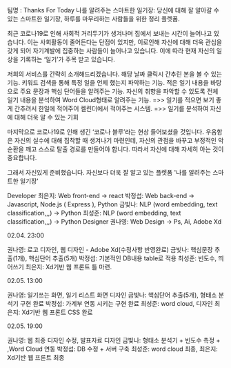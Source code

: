팀명 : Thanks For Today
나를 알려주는 스마트한 일기장: 당신에 대해 잘 알아갈 수 있는 스마트한 일기장, 하루를 마무리하는 사람들을 위한 정리 플렛폼.

최근 코로나19로 인해 사회적 거리두기가 생겨나며 집에서 보내는 시간이 늘어나고 있습니다. 
이는 사회활동이 줄어든다는 단점이 있지만, 이로인해 자신에 대해 더욱 관심을 갖게 되어 자기계발에 집중하는 사람들이 늘어나고 있습니다.
이에 따라 현재 자신의 일상을 기록하는 ‘일기’가 주목 받고 있습니다. 

저희의 서비스를 간략히 소개해드리겠습니다.
해당 날짜 클릭시 간추린 본을 볼 수 있는 기능.
키워드 검색을 통해 특정 일을 언제 했는지 파악하는 기능.
적은 일기 내용을 바탕으로 주요 문장과 핵심 단어들을 알려주는 기능.
자신의 취향을 파악할 수 있도록 전체 일기 내용을 분석하여 Word Cloud형태로 알려주는 기능.
=>> 일기를 적으면 보기 좋게 간추려서 한일에 적어주어 켈린더에서 적어주는 시스템.
=>> 일기를 분석하여 자신에 대해 더욱 알 수 있는 기회

마지막으로 코로나19로 인해 생긴 ‘코로나 블루’라는 현상 들어보셨을 것입니다. 
우움함은 자신의 실수에 대해 집착할 때 생겨나기 마련인데, 자신의 관점을 바꾸고 부정적인 악순환을 깨고 스스로 탈출 경로를 만들어야 합니다. 따라서 자신에 대해 자세히 아는 것이 중요합니다. 

그래서 자신있게 준비했습니다. 
자신보다 더욱 잘 알고 있는 플렛폼 '나를 알려주는 스마트한 일기장'

Developer
최은지: Web front-end -> react
박정섭: Web back-end -> Javascript, Node.js ( Express ), Python
금빛나: NLP (word embedding, text classification,,,) -> Python
최성준: NLP (word embedding, text classification,,,) -> Python
Designer
권나영: Web Design -> Ps, Ai, Adobe Xd

02.04. 23:00

권나영: 로고 디자인, 웹 디자인 - Adobe Xd(수정사항 반영완료)
금빛나: 핵심문장 추출(1개), 핵심단어 추출(5개)
박정섭: 기본적인 DB내용 table로 적용
최성준: 빈도수, 띄어쓰기
최은지: Xd기반 웹 프론트 틀 마련.

02.05. 13:00

권나영: 일기쓰는 화면, 일기 리스트 화면 디자인
금빛나: 핵심단어 추출(5개), 형태소 분석기 구현 완료
박정섭: 가계부 연동 시키는 구현 완료
최성준: word cloud, 디자인
최은지: Xd기반 웹 프론트 CSS 완료

02.05. 19:00

권나영: 웹 최종 디자인 수정, 발표자료 디자인
금빛나: 형태소 분석기 + 빈도수 측정 + ,Word Cloud 연동 
박정섭: DB 수정 + 서버 구축 
최성준: word cloud 최종, 
최은지: Xd기반 웹 프론트 최종
